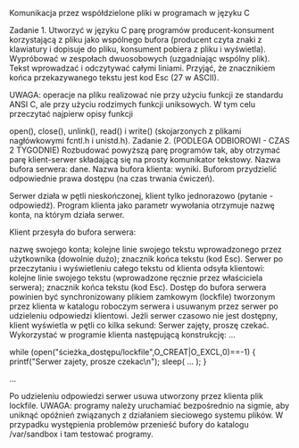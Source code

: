 Komunikacja przez współdzielone pliki w programach w języku C

Zadanie 1. Utworzyć w języku C parę programów producent-konsument korzystającą
z pliku jako wspólnego bufora (producent czyta znaki z klawiatury i dopisuje do
pliku, konsument pobiera z pliku i wyświetla). Wypróbować w zespołach
dwuosobowych (uzgadniając wspólny plik). Tekst wprowadzać i odczytywać całymi
liniami. Przyjąć, że znacznikiem końca przekazywanego tekstu jest kod
Esc (27 w ASCII).

UWAGA: operacje na pliku realizować nie przy użyciu funkcji ze standardu ANSI C,
ale przy użyciu rodzimych funkcji uniksowych. W tym celu przeczytać najpierw
opisy funkcji

open(), close(), unlink(), read() i write()
(skojarzonych z plikami nagłówkowymi fcntl.h i unistd.h).
Zadanie 2. (PODLEGA ODBIOROWI - CZAS 2 TYGODNIE) Rozbudować powyższą parę
programów tak, aby otrzymać parę klient-serwer składającą się na prosty
komunikator tekstowy. Nazwa bufora serwera: dane. Nazwa bufora klienta: wyniki.
 Buforom przydzielić odpowiednie prawa dostępu (na czas trwania ćwiczeń).

Serwer działa w pętli nieskończonej, klient tylko jednorazowo (pytanie -
odpowiedź). Program klienta jako parametr wywołania otrzymuje nazwę konta,
na którym działa serwer.

Klient przesyła do bufora serwera:

nazwę swojego konta;
kolejne linie swojego tekstu wprowadzonego przez użytkownika (dowolnie dużo);
znacznik końca tekstu (kod Esc).
Serwer po przeczytaniu i wyświetleniu całego tekstu od klienta odsyła
klientowi:
kolejne linie swojego tekstu (wprowadzone ręcznie przez właściciela serwera);
znacznik końca tekstu (kod Esc).
Dostęp do bufora serwera powinien być synchronizowany plikiem zamkowym
(lockfile) tworzonym przez klienta w katalogu roboczym serwera i usuwanym
przez serwer po udzieleniu odpowiedzi klientowi. Jeżli serwer czasowo nie
jest dostępny, klient wyświetla w pętli co kilka sekund: Serwer zajęty,
proszę czekać. Wykorzystać w programie klienta następującą konstrukcję:
   ...

   while (open("ścieżka_dostępu/lockfile",O_CREAT|O_EXCL,0)==-1) {
      printf("Serwer zajety, prosze czekac\n");
      sleep( ... );
   }

   ...

Po udzieleniu odpowiedzi serwer usuwa utworzony przez klienta plik lockfile.
UWAGA: programy należy uruchamiać bezpośrednio na sigmie, aby uniknąć
opóźnień związanych z działaniem sieciowego systemu plików. W przypadku
występienia problemów przenieść bufory do katalogu /var/sandbox i tam
testować programy.
